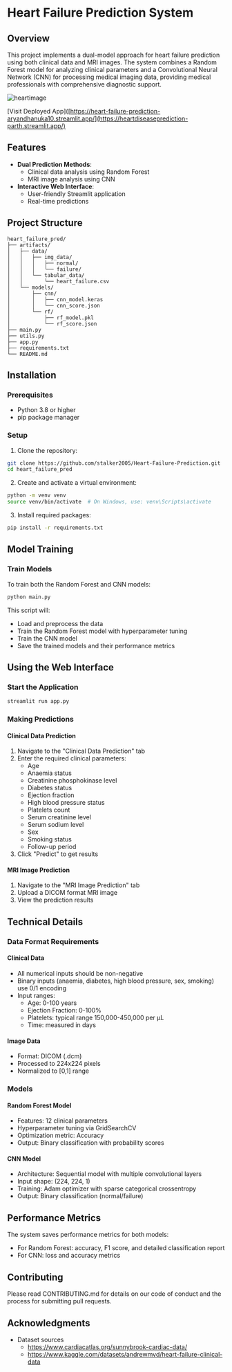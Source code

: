 # Heart Failure Prediction System

## Overview
This project implements a dual-model approach for heart failure prediction using both clinical data and MRI images. The system combines a Random Forest model for analyzing clinical parameters and a Convolutional Neural Network (CNN) for processing medical imaging data, providing medical professionals with comprehensive diagnostic support.

![heartimage](https://media.gettyimages.com/id/1320270583/photo/close-up-of-man-is-heart-attack.jpg?s=2048x2048&w=gi&k=20&c=qM8XA9gSBeqvJXqB0hXbP06XwoYApHJoEw_lDt-1LjQ=)

[Visit Deployed App]([https://heart-failure-prediction-aryandhanuka10.streamlit.app/](https://heartdiseaseprediction-parth.streamlit.app/)

## Features
- **Dual Prediction Methods**:
  - Clinical data analysis using Random Forest
  - MRI image analysis using CNN
- **Interactive Web Interface**:
  - User-friendly Streamlit application
  - Real-time predictions

## Project Structure
```
heart_failure_pred/
├── artifacts/
│   ├── data/
│   │   ├── img_data/
│   │   │   ├── normal/
│   │   │   └── failure/
│   │   └── tabular_data/
│   │       └── heart_failure.csv
│   └── models/
│       ├── cnn/
│       │   ├── cnn_model.keras
│       │   └── cnn_score.json
│       └── rf/
│           ├── rf_model.pkl
│           └── rf_score.json
├── main.py
├── utils.py
├── app.py
├── requirements.txt
└── README.md
```

## Installation

### Prerequisites
- Python 3.8 or higher
- pip package manager

### Setup
1. Clone the repository:
```bash
git clone https://github.com/stalker2005/Heart-Failure-Prediction.git
cd heart_failure_pred
```

2. Create and activate a virtual environment:
```bash
python -m venv venv
source venv/bin/activate  # On Windows, use: venv\Scripts\activate
```

3. Install required packages:
```bash
pip install -r requirements.txt
```

## Model Training

### Train Models
To train both the Random Forest and CNN models:
```bash
python main.py
```

This script will:
- Load and preprocess the data
- Train the Random Forest model with hyperparameter tuning
- Train the CNN model
- Save the trained models and their performance metrics

## Using the Web Interface

### Start the Application
```bash
streamlit run app.py
```

### Making Predictions

#### Clinical Data Prediction
1. Navigate to the "Clinical Data Prediction" tab
2. Enter the required clinical parameters:
   - Age
   - Anaemia status
   - Creatinine phosphokinase level
   - Diabetes status
   - Ejection fraction
   - High blood pressure status
   - Platelets count
   - Serum creatinine level
   - Serum sodium level
   - Sex
   - Smoking status
   - Follow-up period
3. Click "Predict" to get results

#### MRI Image Prediction
1. Navigate to the "MRI Image Prediction" tab
2. Upload a DICOM format MRI image
3. View the prediction results

## Technical Details

### Data Format Requirements

#### Clinical Data
- All numerical inputs should be non-negative
- Binary inputs (anaemia, diabetes, high blood pressure, sex, smoking) use 0/1 encoding
- Input ranges:
  - Age: 0-100 years
  - Ejection Fraction: 0-100%
  - Platelets: typical range 150,000-450,000 per μL
  - Time: measured in days

#### Image Data
- Format: DICOM (.dcm)
- Processed to 224x224 pixels
- Normalized to [0,1] range

### Models

#### Random Forest Model
- Features: 12 clinical parameters
- Hyperparameter tuning via GridSearchCV
- Optimization metric: Accuracy
- Output: Binary classification with probability scores

#### CNN Model
- Architecture: Sequential model with multiple convolutional layers
- Input shape: (224, 224, 1)
- Training: Adam optimizer with sparse categorical crossentropy
- Output: Binary classification (normal/failure)

## Performance Metrics
The system saves performance metrics for both models:
- For Random Forest: accuracy, F1 score, and detailed classification report
- For CNN: loss and accuracy metrics

## Contributing
Please read CONTRIBUTING.md for details on our code of conduct and the process for submitting pull requests.

## Acknowledgments
- Dataset sources
   - https://www.cardiacatlas.org/sunnybrook-cardiac-data/
   - https://www.kaggle.com/datasets/andrewmvd/heart-failure-clinical-data
